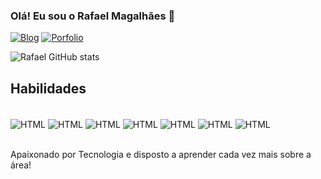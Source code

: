 ### Olá! Eu sou o Rafael Magalhães 👋

[![Blog](	https://img.shields.io/badge/LinkedIn-0077B5?style=for-the-badge&logo=linkedin&logoColor=white)](https://www.linkedin.com/in/rafael-magalh%C3%A3es-miranda-603225263/) [![Porfolio](	https://img.shields.io/badge/Blogger-FF5722?style=for-the-badge&logo=blogger&logoColor=white)](https://portfolibyrafael.netlify.app)


![Rafael GitHub stats](https://github-readme-stats.vercel.app/api?username=Rafaelz1n&show_icons=true&theme=radical)

## Habilidades

<div style="Display: Inline_block"><br/>
  <img align="Center" alt="HTML"  src="https://img.shields.io/badge/HTML5-E34F26?style=for-the-badge&logo=html5&logoColor=white">
  <img align="Center" alt="HTML"  src="https://img.shields.io/badge/CSS3-1572B6?style=for-the-badge&logo=css3&logoColor=white">
  <img align="Center" alt="HTML"  src="https://img.shields.io/badge/TypeScript-007ACC?style=for-the-badge&logo=typescript&logoColor=white">
  <img align="Center" alt="HTML"  src="https://img.shields.io/badge/JavaScript-F7DF1E?style=for-the-badge&logo=javascript&logoColor=black">
  <img align="Center" alt="HTML"  src="https://img.shields.io/badge/Node.js-43853D?style=for-the-badge&logo=node.js&logoColor=white">
  <img align="Center" alt="HTML"  src="https://img.shields.io/badge/React-20232A?style=for-the-badge&logo=react&logoColor=61DAFB">
  <img align="Center" alt="HTML"  src="https://img.shields.io/badge/Tailwind_CSS-38B2AC?style=for-the-badge&logo=tailwind-css&logoColor=white">
</div><br/>

Apaixonado por Tecnologia e disposto a aprender cada vez mais sobre a área!
